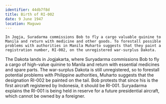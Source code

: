 ```yaml
---
identifier: 44db7f8d
title: Birth of RI-002
date: 9 June 1947 
location: Maguwo
---
```


``` {.synopsis}
In Jogja, Suradarma commissions Bob to fly a cargo valuable quinine to Manila and return with medicine and other goods. To forestall possible problems with authorities in Manila Muharto suggests that they paint a registration number, RI-002, on the unregistered war-surplus Dakota. 
```

The Dakota lands in Jogjakarta, where Suryadarma commissions Bob to fly
a cargo of high-value quinine to Manila and return with essential
medicines and spare parts. The war-surplus Dakota is still unregistered,
so to forestall potential problems with Philippine authorities, Muharto
suggests that the designation RI-002 be painted on the tail. Bob
protests that since his is the first aircraft registered by Indonesia,
it should be RI-001. Suryadarma explains the RI-001 is being held in
reserve for a future presidential aircraft, which cannot be owned by a
foreigner.
